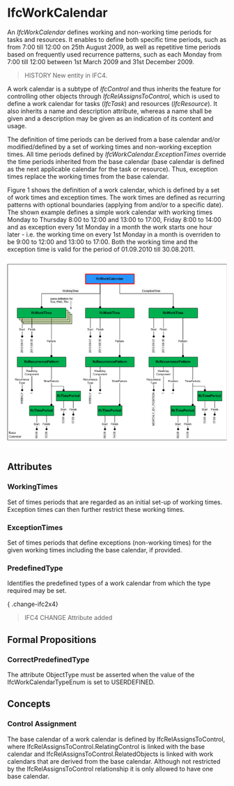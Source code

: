 # IfcWorkCalendar

An _IfcWorkCalendar_ defines working and non-working time periods for tasks and resources. It enables to define both specific time periods, such as from 7:00 till 12:00 on 25th August 2009, as well as repetitive time periods based on frequently used recurrence patterns, such as each Monday from 7:00 till 12:00 between 1st March 2009 and 31st December 2009.

> HISTORY  New entity in IFC4.

A work calendar is a subtype of _IfcControl_ and thus inherits the feature for controlling other objects through _IfcRelAssignsToControl_, which is used to define a work calendar for tasks (_IfcTask_) and resources (_IfcResource_). It also inherits a name and description attribute, whereas a name shall be given and a description may be given as an indication of its content and usage.

The definition of time periods can be derived from a base calendar and/or modified/defined by a set of working times and non-working exception times. All time periods defined by _IfcWorkCalendar.ExceptionTimes_ override the time periods inherited from the base calendar (base calendar is defined as the next applicable calendar for the task or resource). Thus, exception times replace the working times from the base calendar.

Figure 1 shows the definition of a work calendar, which is defined by a set of work times and exception times. The work times are defined as recurring patterns with optional boundaries (applying from and/or to a specific date). The shown example defines a simple work calendar with working times Monday to Thursday 8:00 to 12:00 and 13:00 to 17:00, Friday 8:00 to 14:00 and as exception every 1st Monday in a month the work starts one hour later - i.e. the working time on every 1st Monday in a month is overriden to be 9:00 to 12:00 and 13:00 to 17:00. Both the working time and the exception time is valid for the period of 01.09.2010 till 30.08.2011.

!["task type instantiation diagram"](../../../../figures/ifcworkcalendar_instantiation_diagram.png "Figure 1 &mdash; Work calendar instantiation")

## Attributes

### WorkingTimes
Set of times periods that are regarded as an initial set-up
    of working times. Exception times can then further restrict
    these working times.

### ExceptionTimes
Set of times periods that define exceptions (non-working
    times) for the given working times including the base
    calendar, if provided.

### PredefinedType
Identifies the predefined types of a work calendar from which
    the type required may be set.

{ .change-ifc2x4}
> IFC4 CHANGE Attribute added

## Formal Propositions

### CorrectPredefinedType
The attribute ObjectType must be asserted when the value of the IfcWorkCalendarTypeEnum is set to USERDEFINED.

## Concepts

### Control Assignment

The base calendar of a work calendar is defined by IfcRelAssignsToControl, where IfcRelAssignsToControl.RelatingControl is linked with the base calendar and IfcRelAssignsToControl.RelatedObjects is linked with work calendars that are derived from the base calendar. Although not restricted by the IfcRelAssignsToControl relationship it is only allowed to have one base calendar.


